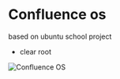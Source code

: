 # Confluence os
based on ubuntu
school project
- clear root

![Confluence OS]([https://raw.githubusercontent.com/3spress0/Confluence-os/main/image-assets/logo/final-no-bg-1.png](https://github.com/3spress0/Confluence-os/blob/main/image-assets/logo/final%20(1).png?raw=true))

